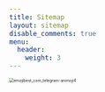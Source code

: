 ```yaml
---
title: Sitemap
layout: sitemap
disable_comments: true
menu:
  header:
    weight: 3
---
```


<img src="/icons/emojibest_com_telegram-animoji4.gif" alt="emojibest_com_telegram-animoji4" style="zoom:50%;" />